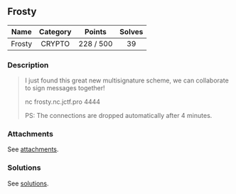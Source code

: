 ## Frosty

|  Name  |  Category  |  Points  |  Solves  |
| :----: | :----: | :----: | :----: |
|  Frosty  |  CRYPTO  |  228 / 500  |  39  |

### Description
> I just found this great new multisignature scheme, we can collaborate to sign messages together!
> 
> nc frosty.nc.jctf.pro 4444
> 
> PS: The connections are dropped automatically after 4 minutes.

### Attachments
See [attachments](https://github.com/roadicing/ctf-writeups/tree/main/2022/justctf/frosty/attachments).

### Solutions
See [solutions](https://github.com/roadicing/ctf-writeups/tree/main/2022/justctf/frosty/solutions).